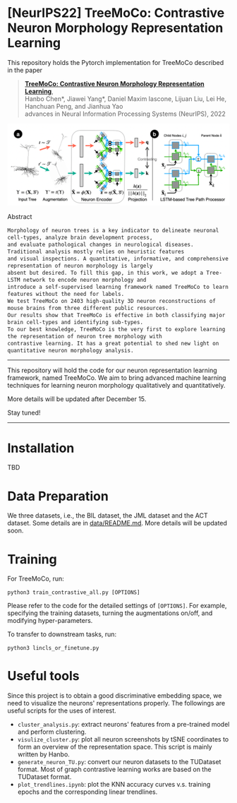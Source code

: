 # [NeurIPS22] TreeMoCo: Contrastive Neuron Morphology Representation Learning

This repository holds the Pytorch implementation for TreeMoCo described in the paper 
> [**TreeMoCo: Contrastive Neuron Morphology Representation Learning**](tbd),  
> Hanbo Chen*, Jiawei Yang*, Daniel Maxim Iascone, Lijuan Liu, Lei He, Hanchuan Peng, and Jianhua Yao   
> advances in Neural Information Processing Systems (NeurIPS), 2022 

<p align="center">
  <img src="tree_moco_overview.png" width="1000">
</p>

Abstract

    Morphology of neuron trees is a key indicator to delineate neuronal cell-types, analyze brain development process, 
    and evaluate pathological changes in neurological diseases. Traditional analysis mostly relies on heuristic features 
    and visual inspections. A quantitative, informative, and comprehensive representation of neuron morphology is largely 
    absent but desired. To fill this gap, in this work, we adopt a Tree-LSTM network to encode neuron morphology and 
    introduce a self-supervised learning framework named TreeMoCo to learn features without the need for labels. 
    We test TreeMoCo on 2403 high-quality 3D neuron reconstructions of mouse brains from three different public resources. 
    Our results show that TreeMoCo is effective in both classifying major brain cell-types and identifying sub-types. 
    To our best knowledge, TreeMoCo is the very first to explore learning the representation of neuron tree morphology with 
    contrastive learning. It has a great potential to shed new light on quantitative neuron morphology analysis. 

-------

This repository will hold the code for our neuron representation learning framework, named TreeMoCo. 
We aim to bring advanced machine learning techniques for learning neuron morphology qualitatively and quantitatively.

More details will be updated after December 15.

Stay tuned!

-----

# Installation
TBD


# Data Preparation
We three datasets, i.e., the BIL dataset, the JML dataset and the ACT dataset. Some details are in [data/README.md](data/README.md).
More details will be updated soon.

# Training

For TreeMoCo, run:
    
    python3 train_contrastive_all.py [OPTIONS]

Please refer to the code for the detailed settings of `[OPTIONS]`. For example, specifying the training datasets, turning the augmentations on/off, and modifying hyper-parameters.


To transfer to downstream tasks, run:
    
    python3 lincls_or_finetune.py

# Useful tools
Since this project is to obtain a good discriminative embedding space, we need to visualize the neurons' representations properly. The followings are useful scripts for the uses of interest.
 - `cluster_analysis.py`: extract neurons' features from a pre-trained model and perform clustering.
 - `visulize_cluster.py`: plot all neuron screenshots by tSNE coordinates to form an overview of the representation space. This script is mainly written by Hanbo.
 - `generate_neuron_TU.py`: convert our neuron datasets to the TUDataset format. Most of graph contrastive learning works are based on the TUDataset format.
 - `plot_trendlines.ipynb`: plot the KNN accuracy curves v.s. training epochs and the corresponding linear trendlines.




    
